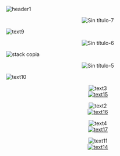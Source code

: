 ![header1](https://github.com/paaolaola/paaolaola/assets/134562846/545db639-8713-4394-be4d-922062d8b358)
<br/>
<div align="center">
      
![Sin título-7](https://github.com/paaolaola/paaolaola/assets/134562846/513e6403-3ea8-4413-bf52-4a6c92cd9222)
</div>


![text9](https://github.com/paaolaola/paaolaola/assets/134562846/a631411b-6317-4f46-be56-3c67698101d6)
<br/>
<div align="center">

![Sin título-6](https://github.com/paaolaola/paaolaola/assets/134562846/e287a053-c300-40bf-bf63-6a8f9c3a38bd)
</div>

![stack copia](https://github.com/paaolaola/paaolaola/assets/134562846/a8ad8da8-a19e-4323-a06f-03d7b667911d)

<div align="center">
      
![Sin título-5](https://github.com/paaolaola/paaolaola/assets/134562846/59bd33fc-c39f-481f-8d42-fdb010b81a45)
</div>

![text10](https://github.com/paaolaola/paaolaola/assets/134562846/55f637e0-e562-43b0-8b17-d17bc4871fe2)
<div align="center">

![text3](https://github.com/paaolaola/paaolaola/assets/134562846/abe4e680-ad53-403e-ac56-9a197dcca54e)
<br>
<a href="https://paolagonzalez.netlify.app">
![text15](https://github.com/paaolaola/paaolaola/assets/134562846/89679fa8-8702-44a6-a9c7-4301bc068f10)
      </a>



![text2](https://github.com/paaolaola/paaolaola/assets/134562846/354b8172-0f2b-4600-a0de-461df825d768)
<br>
      <a href="https://www.linkedin.com/in/paola-gonzalez-guzman/">
      ![text16](https://github.com/paaolaola/paaolaola/assets/134562846/368280a4-9333-4ffd-ad40-2f8c0bc5fb45)
      </a>



![text4](https://github.com/paaolaola/paaolaola/assets/134562846/93fd4be9-1a2f-400e-bb53-bcf199bb47b7)
<br>
  <a href="https://drive.google.com/file/d/1QwBFIWGGQGgibayLczp69Q0_O9YjuXpW/view">
![text17](https://github.com/paaolaola/paaolaola/assets/134562846/77297f07-3500-4233-bd96-d5bcc6936e32)
      </a>
      



![text11](https://github.com/paaolaola/paaolaola/assets/134562846/c40b92e8-c62a-4c1d-9709-3af550648c9d)
<br>
<a cursor="pointer" href="mailto:paolagonzalez.contacto@gmail.com">
       ![text14](https://github.com/paaolaola/paaolaola/assets/134562846/d986a456-dc7a-4450-a688-a4b64fb527c2)
      </a>




</div>






